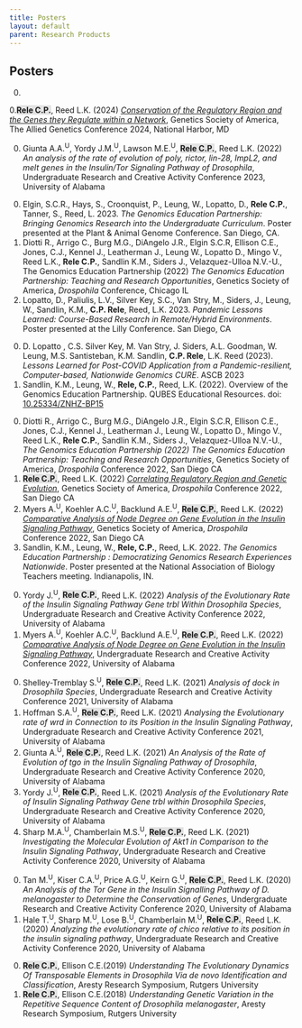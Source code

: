 ```yaml
---
title: Posters
layout: default
parent: Research Products
---
```


## Posters

<!-- #TAGC 2024 -->
0. 
0.<span style="background-color: #70707030">**Rele C.P.**</span>, Reed L.K. (2024) [_Conservation of the Regulatory Region and the Genes they Regulate within a Network_](/assets/pdfs/posters/TAGC24_poster-rele.pdf), Genetics Society of America, The Allied Genetics Conference 2024, National Harbor, MD
<!-- UA - URCA 2023 -->
0. Giunta A.A.<sup>U</sup>, Yordy J.M.<sup>U</sup>, Lawson M.E.<sup>U</sup>, <span style="background-color: #70707030">**Rele C.P.**</span>, Reed L.K. (2022) _An analysis of the rate of evolution of poly, rictor, lin-28, ImpL2, and melt genes in the Insulin/Tor Signaling Pathway of Drosophila_, Undergraduate Research and Creative Activity Conference 2023, University of Alabama
<!-- GSA - #Dros23 2023 -->
0. Elgin, S.C.R., Hays, S., Croonquist, P., Leung, W., Lopatto, D., **Rele C.P.**, Tanner, S., Reed, L. 2023. _The Genomics Education Partnership: Bringing Genomics Research into the Undergraduate Curriculum_. Poster presented at the Plant & Animal Genome Conference. San Diego, CA.
0. Diotti R., Arrigo C., Burg M.G., DiAngelo J.R., Elgin S.C.R, Ellison C.E., Jones, C.J., Kennel J., Leatherman J., Leung W., Lopatto D., Mingo V., Reed L.K., **Rele C.P.**, Sandlin K.M., Siders J., Velazquez-Ulloa N.V.-U., The Genomics Education Partnership (2022) _The Genomics Education Partnership: Teaching and Research Opportunities_, Genetics Society of America, _Drospohila_ Conference, Chicago IL
0. Lopatto, D., Paliulis, L.V., Silver Key, S.C., Van Stry, M., Siders, J., Leung, W., Sandlin, K.M., **C.P. Rele**, Reed, L.K. 2023. _Pandemic Lessons Learned: Course-Based Research in Remote/Hybrid Environments_. Poster presented at the Lilly Conference. San Diego, CA
<!-- GEP - QUBES -->
0. D. Lopatto , C.S. Silver Key, M. Van Stry, J. Siders, A.L. Goodman, W. Leung, M.S. Santisteban, K.M. Sandlin, **C.P. Rele**, L.K. Reed (2023). _Lessons Learned for Post-COVID Application from a Pandemic-resilient, Computer-based, Nationwide Genomics CURE_. ASCB 2023
0. Sandlin, K.M., Leung, W., **Rele, C.P.**, Reed, L.K. (2022). Overview of the Genomics Education Partnership. QUBES Educational Resources. doi: [10.25334/ZNHZ-BP15](https://qubeshub.org/publications/3569/1)
<!-- GSA - #Dros22 2022 -->
0. Diotti R., Arrigo C., Burg M.G., DiAngelo J.R., Elgin S.C.R, Ellison C.E., Jones, C.J., Kennel J., Leatherman J., Leung W., Lopatto D., Mingo V., Reed L.K., **Rele C.P.**, Sandlin K.M., Siders J., Velazquez-Ulloa N.V.-U., _The Genomics Education Partnership (2022) The Genomics Education Partnership: Teaching and Research Opportunities_, Genetics Society of America, _Drospohila_ Conference 2022, San Diego CA
0. <span style="background-color: #70707030">**Rele C.P.**</span>, Reed L.K. (2022) [_Correlating Regulatory Region and Genetic Evolution_](/assets/pdfs/posters/droscon2022-rele.pdf), Genetics Society of America, _Drospohila_ Conference 2022, San Diego CA
0. Myers A.<sup>U</sup>, Koehler A.C.<sup>U</sup>, Backlund A.E.<sup>U</sup>, <span style="background-color: #70707030">**Rele C.P.**</span>, Reed L.K. (2022) [_Comparative Analysis of Node Degree on Gene Evolution in the Insulin Signaling Pathway_](/assets/pdfs/posters/droscon2022-backlund.pdf), Genetics Society of America, _Drospohila_ Conference 2022, San Diego CA
0. Sandlin, K.M., Leung, W., **Rele, C.P.**, Reed, L.K. 2022. _The Genomics Education Partnership : Democratizing Genomics Research Experiences Nationwide_. Poster presented at the National Association of Biology Teachers meeting. Indianapolis, IN.
<!-- UA - URCA 2022 -->
0. Yordy J.<sup>U</sup>, <span style="background-color: #70707030">**Rele C.P.**</span>, Reed L.K. (2022) _Analysis of the Evolutionary Rate of the Insulin Signaling Pathway Gene trbl Within Drosophila Species_, Undergraduate Research and Creative Activity Conference 2022, University of Alabama
0. Myers A.<sup>U</sup>, Koehler A.C.<sup>U</sup>, Backlund A.E.<sup>U</sup>, <span style="background-color: #70707030">**Rele C.P.**</span>, Reed L.K. (2022) [_Comparative Analysis of Node Degree on Gene Evolution in the Insulin Signaling Pathway_](/assets/pdfs/posters/urca2022-backlund.pdf), Undergraduate Research and Creative Activity Conference 2022, University of Alabama
<!-- UA - URCA 2021 -->
0. Shelley-Tremblay S.<sup>U</sup>, <span style="background-color: #70707030">**Rele C.P.**</span>, Reed L.K. (2021) _Analysis of dock in Drosophila Species_, Undergraduate Research and Creative Activity Conference 2021, University of Alabama
0. Hoffman S.A.<sup>U</sup>, <span style="background-color: #70707030">**Rele C.P.**</span>, Reed L.K. (2021) _Analysing the Evolutionary rate of wrd in Connection to its Position in the Insulin Signaling Pathway_, Undergraduate Research and Creative Activity Conference 2021, University of Alabama
0. Giunta A.<sup>U</sup>, <span style="background-color: #70707030">**Rele C.P.**</span>, Reed L.K. (2021) _An Analysis of the Rate of Evolution of tgo in the Insulin Signaling Pathway of Drosophila_, Undergraduate Research and Creative Activity Conference 2020, University of Alabama
0. Yordy J.<sup>U</sup>, <span style="background-color: #70707030">**Rele C.P.**</span>, Reed L.K. (2021) _Analysis of the Evolutionary Rate of Insulin Signaling Pathway Gene trbl within Drosophila Species_, Undergraduate Research and Creative Activity Conference 2020, University of Alabama
0. Sharp M.A.<sup>U</sup>, Chamberlain M.S.<sup>U</sup>, <span style="background-color: #70707030">**Rele C.P.**</span>, Reed L.K. (2021) _Investigating the Molecular Evolution of Akt1 in Comparison to the Insulin Signaling Pathway_, Undergraduate Research and Creative Activity Conference 2020, University of Alabama
<!-- UA - URCA 2020 -->
0. Tan M.<sup>U</sup>, Kiser C.A.<sup>U</sup>, Price A.G.<sup>U</sup>, Keirn G.<sup>U</sup>, <span style="background-color: #70707030">**Rele C.P.**</span>, Reed L.K. (2020) _An Analysis of the Tor Gene in the Insulin Signalling Pathway of D. melanogaster to Determine the Conservation of Genes_, Undergraduate Research and Creative Activity Conference 2020, University of Alabama
0. Hale T.<sup>U</sup>, Sharp M.<sup>U</sup>, Lose B.<sup>U</sup>, Chamberlain M.<sup>U</sup>, <span style="background-color: #70707030">**Rele C.P.**</span>, Reed L.K. (2020) _Analyzing the evolutionary rate of chico relative to its position in the insulin signaling pathway_, Undergraduate Research and Creative Activity Conference 2020, University of Alabama
<!-- RUTGERS -->
0. <span style="background-color: #70707030">**Rele C.P.**</span>, Ellison C.E.(2019) _Understanding The Evolutionary Dynamics Of Transposable Elements in Drosophila Via de novo Identification and Classification_, Aresty Research Symposium, Rutgers University  
0. <span style="background-color: #70707030">**Rele C.P.**</span>, Ellison C.E.(2018) _Understanding Genetic Variation in the Repetitive Sequence Content of Drosophila melanogaster_, Aresty Research Symposium, Rutgers University
